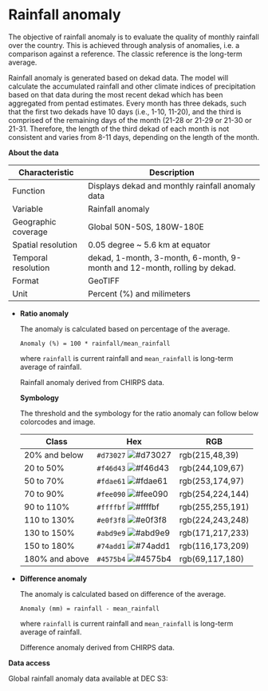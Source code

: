 # Rainfall anomaly

The objective of rainfall anomaly is to evaluate the quality of monthly rainfall over the country. This is achieved through analysis of anomalies, i.e. a comparison against a reference. The classic reference is the long-term average.  

Rainfall anomaly is generated based on dekad data. The model will calculate the accumulated rainfall and other climate indices of precipitation based on that data during the most recent dekad which has been aggregated from pentad estimates. Every month has three dekads, such that the first two dekads have 10 days (i.e., 1-10, 11-20), and the third is comprised of the remaining days of the month (21-28 or 21-29 or 21-30 or 21-31. Therefore, the length of the third dekad of each month is not consistent and varies from 8-11 days, depending on the length of the month.  

**About the data**

| Characteristic  | Description  |
|---|---|
| Function  | Displays dekad and monthly rainfall anomaly data  |
| Variable  | Rainfall anomaly  |
| Geographic coverage  | Global 50N-50S, 180W-180E |
| Spatial resolution  | 0.05 degree ~ 5.6 km at equator  |
| Temporal resolution  | dekad, 1-month, 3-month, 6-month, 9-month and 12-month, rolling by dekad.  |
| Format  | GeoTIFF  |
| Unit  | Percent (%) and milimeters  |

* **Ratio anomaly**

	The anomaly is calculated based on percentage of the average.  

	`Anomaly (%) = 100 * rainfall/mean_rainfall`

	where `rainfall` is current rainfall and `mean_rainfall` is long-term average of rainfall.  

	Rainfall anomaly derived from CHIRPS data.  

	**Symbology**

	The threshold and the symbology for the ratio anomaly can follow below colorcodes and image.  

	| Class  | Hex  | RGB  |
	|---|---|---|
	| 20% and below  | `#d73027` ![#d73027](https://via.placeholder.com/15/d73027/000000?text=+) | rgb(215,48,39)  |
	| 20 to 50%  | `#f46d43` ![#f46d43](https://via.placeholder.com/15/f46d43/000000?text=+)  | rgb(244,109,67)  |
	| 50 to 70%  | `#fdae61` ![#fdae61](https://via.placeholder.com/15/fdae61/000000?text=+)  | rgb(253,174,97)  |
	| 70 to 90%  | `#fee090` ![#fee090](https://via.placeholder.com/15/fee090/000000?text=+)  | rgb(254,224,144)  |
	| 90 to 110%  | `#ffffbf` ![#ffffbf](https://via.placeholder.com/15/ffffbf/000000?text=+)  | rgb(255,255,191)  |
	| 110 to 130%  | `#e0f3f8` ![#e0f3f8](https://via.placeholder.com/15/e0f3f8/000000?text=+)  | rgb(224,243,248)  |
	| 130 to 150%  | `#abd9e9` ![#abd9e9](https://via.placeholder.com/15/abd9e9/000000?text=+)  | rgb(171,217,233)  |
	| 150 to 180%  | `#74add1` ![#74add1](https://via.placeholder.com/15/74add1/000000?text=+)  | rgb(116,173,209)  |
	| 180% and above  | `#4575b4` ![#4575b4](https://via.placeholder.com/15/4575b4/000000?text=+)  | rgb(69,117,180)  |


* **Difference anomaly**

	The anomaly is calculated based on difference of the average.  

	`Anomaly (mm) = rainfall - mean_rainfall`

	where `rainfall` is current rainfall and `mean_rainfall` is long-term average of rainfall.  

	Difference anomaly derived from CHIRPS data.  


**Data access**

Global rainfall anomaly data available at DEC S3: 